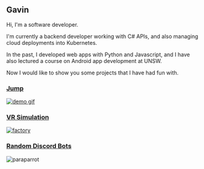 ## Gavin

Hi, I'm a software developer.  

I'm currently a backend developer working with C# APIs, and also managing cloud deployments into Kubernetes.

In the past, I developed web apps with Python and Javascript, and I have also lectured a course on Android app development at UNSW.

Now I would like to show you some projects that I have had fun with.

### [Jump](/page/unity1)
[![demo gif](/page/images/demo.gif)](/page/unity1)

### [VR Simulation](/page/unity2)
[![factory](/page/images/factory.jpg)](/page/unity2)

### [Random Discord Bots](/pages/bots)
![paraparrot](/page/images/paraparrot.png)
